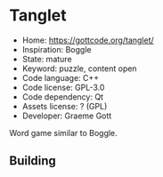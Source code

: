 # Tanglet

- Home: https://gottcode.org/tanglet/
- Inspiration: Boggle
- State: mature
- Keyword: puzzle, content open
- Code language: C++
- Code license: GPL-3.0
- Code dependency: Qt
- Assets license: ? (GPL)
- Developer: Graeme Gott

Word game similar to Boggle.

## Building
